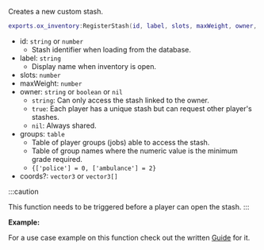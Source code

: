 Creates a new custom stash.

```lua
exports.ox_inventory:RegisterStash(id, label, slots, maxWeight, owner, groups, coords)
```

* id: `string` or `number`
  * Stash identifier when loading from the database.
* label: `string`
  * Display name when inventory is open.
* slots: `number`
* maxWeight: `number`
* owner: `string` or `boolean` or `nil`
  * `string`: Can only access the stash linked to the owner.
  * `true`: Each player has a unique stash but can request other player's stashes.
  * `nil`: Always shared.
* groups: `table`
  * Table of player groups (jobs) able to access the stash.
  * Table of group names where the numeric value is the minimum grade required.
  * `{['police'] = 0, ['ambulance'] = 2}`
* coords?: `vector3` or `vector3[]`

:::caution

This function needs to be triggered before a player can open the stash.
:::

**Example:**

For a use case example on this function check out the written [Guide](../../../Guides/stashes.md) for it.
